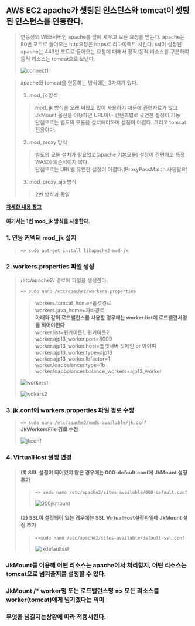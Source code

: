## AWS EC2 apache가 셋팅된 인스턴스와 tomcat이 셋팅된 인스턴스를 연동한다.

> 연동정의
> WEB서버인 apache를 앞에 세우고 모든 요청을 받는다.
> apache는 80번 포트로 들어오는 http요청은 https로 리다이렉트 시킨다.
> ssl이 설정된 apache는 443번 포트로 들어오는 요청에 대해서
> 정적/동적 리소스를 구분하여 동적 리소스는 tomcat으로 보낸다.
> 
> ![connect1](https://user-images.githubusercontent.com/28284285/70771252-c209e000-1db3-11ea-8425-0a0e88889b94.PNG)     
>   

> apache와 tomcat을 연동하는 방식에는 3가지가 있다.     
> 1. mod_jk 방식    
>> mod_jk 방식을 오래 써왔고 많이 사용하기 때문에 관련자료가 많고    
>> JkMount 옵션을 이용하면 URL이나 컨텐츠별로 유연한 설정이 가능    
>> 단점으로는 별도의 모듈을 설치해야하며 설정이 어렵다. 그리고 tomcat전용이다.    
>      
> 2. mod_proxy 방식   
>> 별도의 모듈 설치가 필요없고(apache 기본모듈) 설정이 간편하고 특정 WAS에 의존적이지 않다.    
>> 단점으로는 URL별 유연한 설정이 어렵다.(ProxyPassMatch 사용필요)      
>   
> 3. mod_proxy_ajp 방식     
>> 2번 방식과 동일
>  
**[자세한 내용 참고](https://www.lesstif.com/pages/viewpage.action?pageId=12943367)**     

#### 여기서는 1번 mod_jk 방식을 사용한다.     
 
### 1. 연동 커넥터 mod_jk 설치    
> ```=> sudo apt-get install libapache2-mod-jk```    

### 2. workers.properties 파일 생성     
> /etc/apache2/ 경로에 파일을 생성한다.  
> 
> ```=> sudo nano /etc/apache2/workers.properties```   
> 
>>    
>> workers.tomcat_home=톰캣경로       
>> workers.java_home=자바경로      
>> **아래와 같이 로드밸런스를 사용할 경우에는 worker.list에 로드밸런서명을 적어야한다**      
>> worker.list=워커이름1, 워커이름2   
>> worker.ajp13_worker.port=8009   
>> worker.ajp13_worker.host=톰캣서버 도메인 or 아이피   
>> worker.ajp13_worker.type=ajp13    
>> worker.ajp13_worker.lbfactor=1    
>> worker.loadbalancer.type=1b    
>> worker.loadbalancer.balance_workers=ajp13_worker     
>> 
> 
> ![workers1](https://user-images.githubusercontent.com/28284285/70771898-22018600-1db6-11ea-80c7-d6f2d61be88d.PNG)      
>        
> ![wokers2](https://user-images.githubusercontent.com/28284285/70771899-22018600-1db6-11ea-94f1-6e3eaef4534e.PNG)      

### 3. jk.conf에 workers.properties 파일 경로 수정    
> ```=> sudo nano /etc/apache2/mods-available/jk.conf```    
> **JkWorkersFile 경로 수정**    
>    
> ![jkconf](https://user-images.githubusercontent.com/28284285/70772557-3e062700-1db8-11ea-9b13-6af2c0446ab2.PNG)    
>    

### 4. VirtualHost 설정 변경    
> #### (1) SSL 설정이 되어있지 않은 경우에는 000-default.conf에 JkMount 설정 추가    
>> ```=> sudo nano /etc/apache2/sites-available/000-default.conf```   
>>    
>> ![000jkmount](https://user-images.githubusercontent.com/28284285/70772781-f6cc6600-1db8-11ea-8026-1af26fd69fbd.PNG)    
>>
>    
> #### (2) SSL이 설정되어 있는 경우에는 SSL VirtualHost설정파일에 JkMount 설정 추가     
>> ```=>sudo nano /etc/apache2/sites-available/default-ssl.conf```   
>> 
>> ![jkdefaultssl](https://user-images.githubusercontent.com/28284285/70772782-f6cc6600-1db8-11ea-9132-7319cc923633.PNG)    
>   
>

### JkMount를 이용해 어떤 리소스는 apache에서 처리할지, 어떤 리소스는 tomcat으로 넘겨줄지를 설정할 수 있다.   
### JkMount /* worker명 또는 로드밸런스명   =>   모든 리소스를 worker(tomcat)에게 넘기겠다는 의미    
### 무엇을 넘길지는상황에 따라 적용시킨다.   





